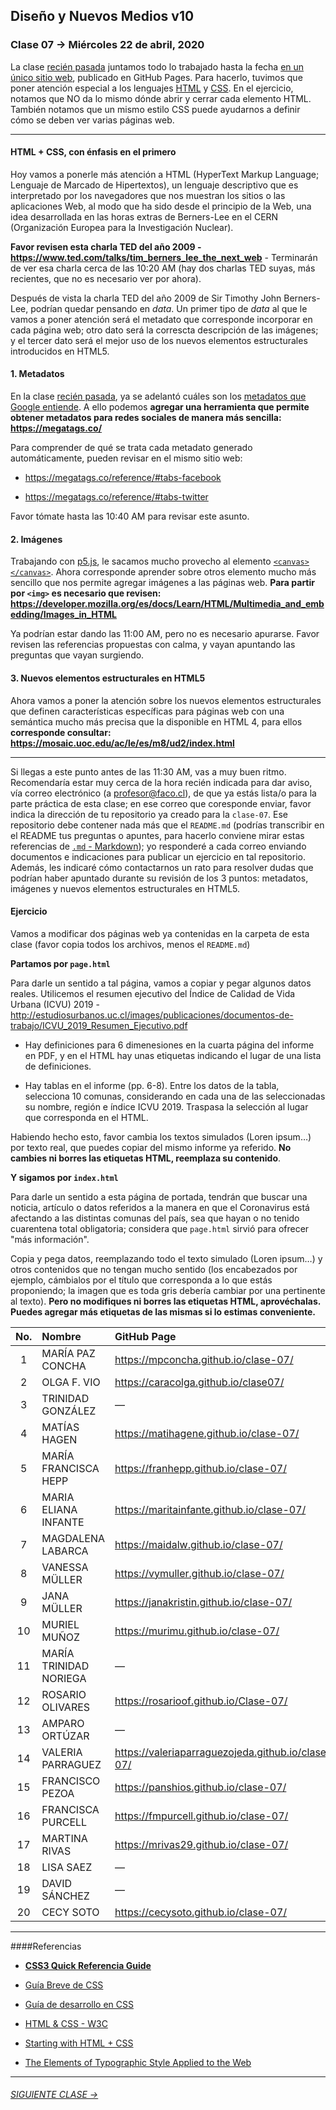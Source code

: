 ## Diseño y Nuevos Medios v10 

### Clase 07 → Miércoles 22 de abril, 2020

La clase [recién pasada](https://github.com/profesorfaco/dno037-2020/tree/gh-pages/clase-06) juntamos todo lo trabajado hasta la fecha [en un único sitio web](https://github.com/profesorfaco/dno037-2020/tree/gh-pages/clase-06#resultados), publicado en GitHub Pages. Para hacerlo, tuvimos que poner atención especial a los lenguajes [HTML](https://developer.mozilla.org/es/docs/Web/HTML) y [CSS](https://developer.mozilla.org/es/docs/Web/CSS). En el ejercicio, notamos que NO da lo mismo dónde abrir y cerrar cada elemento HTML. También notamos que un mismo estilo CSS puede ayudarnos a definir cómo se deben ver varias páginas web.

- - - - - - - - 

#### HTML + CSS, con énfasis en el primero

Hoy vamos a ponerle más atención a HTML (HyperText Markup Language; Lenguaje de Marcado de Hipertextos), un lenguaje descriptivo que es interpretado por los navegadores que nos muestran los sitios o las aplicaciones Web, al modo que ha sido desde el principio de la Web, una idea desarrollada en las horas extras de Berners-Lee en el CERN (Organización Europea para la Investigación Nuclear). 

**Favor revisen esta charla TED del año 2009 - https://www.ted.com/talks/tim_berners_lee_the_next_web** - Terminarán de ver esa charla cerca de las 10:20 AM (hay dos charlas TED suyas, más recientes, que no es necesario ver por ahora).

Después de vista la charla TED del año 2009 de Sir Timothy John Berners-Lee, podrían quedar pensando en *data*. Un primer tipo de *data* al que le vamos a poner atención será el metadato que corresponde incorporar en cada página web; otro dato será la correscta descripción de las imágenes; y el tercer dato será el mejor uso de los nuevos elementos estructurales introducidos en HTML5. 

#### 1. Metadatos

En la clase [recién pasada](https://github.com/profesorfaco/dno037-2020/tree/gh-pages/clase-06), ya se adelantó cuáles son los [metadatos que Google entiende](https://support.google.com/webmasters/answer/79812?hl=es). A ello podemos **agregar una herramienta que permite obtener metadatos para redes sociales de manera más sencilla: https://megatags.co/** 

Para comprender de qué se trata cada metadato generado automáticamente, pueden revisar en el mismo sitio web: 

- https://megatags.co/reference/#tabs-facebook

- https://megatags.co/reference/#tabs-twitter

Favor tómate hasta las 10:40 AM para revisar este asunto.

#### 2. Imágenes

Trabajando con [p5.js](https://p5js.org/es/), le sacamos mucho provecho al elemento [`<canvas></canvas>`](https://developer.mozilla.org/es/docs/Web/Guide/HTML/Canvas_tutorial). Ahora corresponde aprender sobre otros elemento mucho más sencillo que nos permite agregar imágenes a las páginas web. **Para partir por `<img>` es necesario que revisen: https://developer.mozilla.org/es/docs/Learn/HTML/Multimedia_and_embedding/Images_in_HTML**

Ya podrían estar dando las 11:00 AM, pero no es necesario apurarse. Favor revisen las referencias propuestas con calma, y vayan apuntando las preguntas que vayan surgiendo.

#### 3. Nuevos elementos estructurales en HTML5

Ahora vamos a poner la atención sobre los nuevos elementos estructurales que definen características específicas para páginas web con una semántica mucho más precisa que la disponible en HTML 4, para ellos **corresponde consultar: 
https://mosaic.uoc.edu/ac/le/es/m8/ud2/index.html**

- - - - - - - - - -

Si llegas a este punto antes de las 11:30 AM, vas a muy buen ritmo. Recomendaría estar muy cerca de la hora recién indicada para dar aviso, vía correo electrónico (a profesor@faco.cl), de que ya estás lista/o para la parte práctica de esta clase; en ese correo que coresponde enviar, favor indica la dirección de tu repositorio ya creado para la `clase-07`. Ese repositorio debe contener nada más que el `README.md` (podrías transcribir en el README tus preguntas o apuntes, para hacerlo conviene mirar estas referencias de [`.md` - Markdown](https://github.com/adam-p/markdown-here/wiki/Markdown-Cheatsheet)); yo responderé a cada correo enviando documentos e indicaciones para publicar un ejercicio en tal repositorio. Además, les indicaré cómo contactarnos un rato para resolver dudas que podrían haber apuntado durante su revisión de los 3 puntos: metadatos, imágenes y nuevos elementos estructurales en HTML5.

#### Ejercicio

Vamos a modificar dos páginas web ya contenidas en la carpeta de esta clase (favor copia todos los archivos, menos el `README.md`)

**Partamos por `page.html`**

Para darle un sentido a tal página, vamos a copiar y pegar algunos datos reales. Utilicemos el resumen ejecutivo del Índice de Calidad de Vida Urbana (ICVU) 2019 - http://estudiosurbanos.uc.cl/images/publicaciones/documentos-de-trabajo/ICVU_2019_Resumen_Ejecutivo.pdf

- Hay definiciones para 6 dimenesiones en la cuarta página del informe en PDF, y en el HTML hay unas etiquetas indicando el lugar de una lista de definiciones. 

- Hay tablas en el informe (pp. 6-8). Entre los datos de la tabla, selecciona 10 comunas, considerando en cada una de las seleccionadas su nombre, región e índice ICVU 2019. Traspasa la selección al lugar que corresponda en el HTML.

Habiendo hecho esto, favor cambia los textos simulados (Loren ipsum…) por texto real, que puedes copiar del mismo informe ya referido. **No cambies ni borres las etiquetas HTML, reemplaza su contenido**.

**Y sigamos por `index.html`**

Para darle un sentido a esta página de portada, tendrán que buscar una noticia, artículo o datos referidos a la manera en que el Coronavirus está afectando a las distintas comunas del país, sea que hayan o no tenido cuarentena total obligatoria; considera que `page.html` sirvió para ofrecer "más información".

Copia y pega datos, reemplazando todo el texto simulado (Loren ipsum…) y otros contenidos que no tengan mucho sentido (los encabezados por ejemplo, cámbialos por el título que corresponda a lo que estás proponiendo; la imagen que es toda gris debería cambiar por una pertinente al texto). **Pero no modifiques ni borres las etiquetas HTML, aprovéchalas. Puedes agregar más etiquetas de las mismas si lo estimas conveniente.**


| No.   | Nombre               | GitHub Page        |
|:-----:|:---------------------|:-------------------|
| 1	    | MARÍA PAZ CONCHA       | https://mpconcha.github.io/clase-07/ |
| 2    	| OLGA F. VIO            | https://caracolga.github.io/clase07/ |
| 3	    | TRINIDAD GONZÁLEZ      | — |
| 4	    | MATÍAS HAGEN           | https://matihagene.github.io/clase-07/ |
| 5	    | MARÍA FRANCISCA HEPP   | https://franhepp.github.io/clase-07/ |
| 6	    | MARIA ELIANA INFANTE   | https://maritainfante.github.io/clase-07/ |
| 7	    | MAGDALENA LABARCA      | https://maidalw.github.io/clase-07/ |
| 8	    | VANESSA MÜLLER         | https://vymuller.github.io/clase-07/ |
| 9	    | JANA MÜLLER            | https://janakristin.github.io/clase-07/ |
| 10	  | MURIEL MUÑOZ           | https://murimu.github.io/clase-07/ |
| 11	  | MARÍA TRINIDAD NORIEGA | — |
| 12	  | ROSARIO OLIVARES       | https://rosarioof.github.io/Clase-07/ |
| 13	  | AMPARO ORTÚZAR         | — |
| 14	  | VALERIA PARRAGUEZ      | https://valeriaparraguezojeda.github.io/clase-07/ |
| 15	  | FRANCISCO PEZOA        | https://panshios.github.io/clase-07/ |
| 16	  | FRANCISCA PURCELL      | https://fmpurcell.github.io/clase-07/ |
| 17	  | MARTINA RIVAS          | https://mrivas29.github.io/clase-07/ |
| 18	  | LISA SAEZ              | — |
| 19	  | DAVID SÁNCHEZ          | — |
| 20	  | CECY SOTO              | https://cecysoto.github.io/clase-07/ |

- - - - - - - 

####Referencias

- **[CSS3 Quick Referencia Guide](https://cloud.netlifyusercontent.com/assets/344dbf88-fdf9-42bb-adb4-46f01eedd629/d7fb67af-5180-463d-b58a-bfd4a220d5d0/css3-cheat-sheet.pdf)**

- [Guía Breve de CSS](https://www.w3c.es/Divulgacion/GuiasBreves/HojasEstilo)

- [Guía de desarrollo en CSS](https://developer.mozilla.org/es/docs/Web/Guide/CSS)

- [HTML & CSS - W3C](https://www.w3.org/standards/webdesign/htmlcss)

- [Starting with HTML + CSS](https://www.w3.org/Style/Examples/011/firstcss.en.html)

- [The Elements of Typographic Style Applied to the Web](http://webtypography.net/)

- - - - - - - 

###### [SIGUIENTE CLASE →](https://github.com/profesorfaco/dno037-2020/tree/gh-pages/clase-08)

